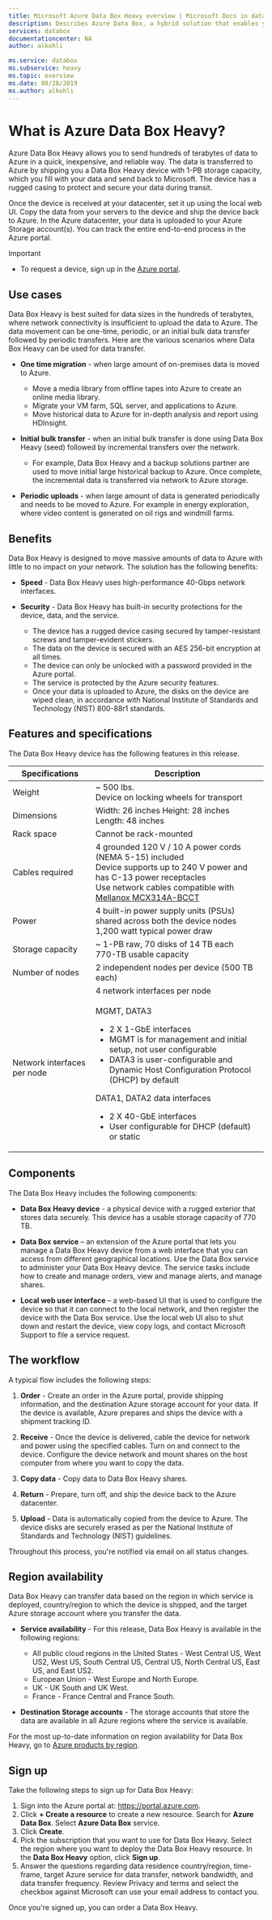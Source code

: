 ```yaml
---
title: Microsoft Azure Data Box Heavy overview | Microsoft Docs in data 
description: Describes Azure Data Box, a hybrid solution that enables you to transfer massive amounts of data into Azure
services: databox
documentationcenter: NA
author: alkohli

ms.service: databox
ms.subservice: heavy
ms.topic: overview
ms.date: 08/28/2019
ms.author: alkohli
---
```


# What is Azure Data Box Heavy?

Azure Data Box Heavy allows you to send hundreds of terabytes of data to Azure in a quick, inexpensive, and reliable way. The data is transferred to Azure by shipping you a Data Box Heavy device with 1-PB storage capacity, which you fill with your data and send back to Microsoft. The device has a rugged casing to protect and secure your data during transit.

Once the device is received at your datacenter, set it up using the local web UI. Copy the data from your servers to the device and ship the device back to Azure. In the Azure datacenter, your data is uploaded to your Azure Storage account(s). You can track the entire end-to-end process in the Azure portal.


> [!IMPORTANT]
> - To request a device, sign up in the [Azure portal](https://portal.azure.com).


## Use cases

Data Box Heavy is best suited for data sizes in the hundreds of terabytes, where network connectivity is insufficient to upload the data to Azure. The data movement can be one-time, periodic, or an initial bulk data transfer followed by periodic transfers. Here are the various scenarios where Data Box Heavy can be used for data transfer.

 - **One time migration** - when large amount of on-premises data is moved to Azure.
     - Move a media library from offline tapes into Azure to create an online media library.
     - Migrate your VM farm, SQL server, and applications to Azure.
     - Move historical data to Azure for in-depth analysis and report using HDInsight.

 - **Initial bulk transfer** - when an initial bulk transfer is done using Data Box Heavy (seed) followed by incremental transfers over the network.
     - For example, Data Box Heavy and a backup solutions partner are used to move initial large historical backup to Azure. Once complete, the incremental data is transferred via network to Azure storage.

 - **Periodic uploads** - when large amount of data is generated periodically and needs to be moved to Azure. For example in energy exploration, where video content is generated on oil rigs and windmill farms.

## Benefits

Data Box Heavy is designed to move massive amounts of data to Azure with little to no impact on your network. The solution has the following benefits:

- **Speed** - Data Box Heavy uses high-performance 40-Gbps network interfaces.

- **Security** - Data Box Heavy has built-in security protections for the device, data, and the service.
    - The device has a rugged device casing secured by tamper-resistant screws and tamper-evident stickers.
    - The data on the device is secured with an AES 256-bit encryption at all times.
    - The device can only be unlocked with a password provided in the Azure portal.
    - The service is protected by the Azure security features.
    - Once your data is uploaded to Azure, the disks on the device are wiped clean, in accordance with National Institute of Standards and Technology (NIST) 800-88r1 standards.


## Features and specifications

The Data Box Heavy device has the following features in this release.

| Specifications                                          | Description              |
|---------------------------------------------------------|--------------------------|
| Weight                                                  | ~ 500 lbs. <br>Device on locking wheels for transport|
| Dimensions                                              | Width: 26 inches Height: 28 inches Length: 48 inches |
| Rack space                                              | Cannot be rack-mounted|
| Cables required                                         | 4 grounded 120 V / 10 A power cords (NEMA 5-15) included <br> Device supports up to 240 V power and has C-13 power receptacles <br> Use network cables compatible with [Mellanox MCX314A-BCCT](https://store.mellanox.com/products/mellanox-mcx314a-bcct-connectx-3-pro-en-network-interface-card-40-56gbe-dual-port-qsfp-pcie3-0-x8-8gt-s-rohs-r6.html)  |
| Power                                                    | 4 built-in power supply units (PSUs) shared across both the device nodes <br> 1,200 watt typical power draw|
| Storage capacity                                        | ~ 1-PB raw, 70 disks of 14 TB each <br> 770-TB usable capacity|
| Number of nodes                                          | 2 independent nodes per device (500 TB each) |
| Network interfaces per node                             | 4 network interfaces per node <br><br> MGMT, DATA3 <ul><li> 2 X 1-GbE interfaces </li><li> MGMT is for management and initial setup, not user configurable </li><li> DATA3 is user-configurable and Dynamic Host Configuration Protocol (DHCP) by default</li></ul>DATA1, DATA2 data interfaces <ul><li>2 X 40-GbE interfaces </li><li> User configurable for DHCP (default) or static</li></ul>|


## Components

The Data Box Heavy includes the following components:

* **Data Box Heavy device** - a physical device with a rugged exterior that stores data securely. This device has a usable storage capacity of 770 TB.
    
* **Data Box service** – an extension of the Azure portal that lets you manage a Data Box Heavy device from a web interface that you can access from different geographical locations. Use the Data Box service to administer your Data Box Heavy device. The service tasks include how to create and manage orders, view and manage alerts, and manage shares.  

* **Local web user interface** – a web-based UI that is used to configure the device so that it can connect to the local network, and then register the device with the Data Box service. Use the local web UI also to shut down and restart the device, view copy logs, and contact Microsoft Support to file a service request.


## The workflow

A typical flow includes the following steps:

1. **Order** - Create an order in the Azure portal, provide shipping information, and the destination Azure storage account for your data. If the device is available, Azure prepares and ships the device with a shipment tracking ID.

2. **Receive** - Once the device is delivered, cable the device for network and power using the specified cables. Turn on and connect to the device. Configure the device network and mount shares on the host computer from where you want to copy the data.

3. **Copy data** - Copy data to Data Box Heavy shares.

4. **Return** - Prepare, turn off, and ship the device back to the Azure datacenter.

5. **Upload** - Data is automatically copied from the device to Azure. The device disks are securely erased as per the National Institute of Standards and Technology (NIST) guidelines.

Throughout this process, you're notified via email on all status changes.

## Region availability

Data Box Heavy can transfer data based on the region in which service is deployed, country/region to which the device is shipped, and the target Azure storage account where you transfer the data.

- **Service availability** - For this release, Data Box Heavy is available in the following regions:
    - All public cloud regions in the United States - West Central US, West US2, West US, South Central US, Central US, North Central US, East US, and East US2.
    - European Union - West Europe and North Europe.
    - UK - UK South and UK West.
    - France - France Central and France South.

- **Destination Storage accounts** - The storage accounts that store the data are available in all Azure regions where the service is available.

For the most up-to-date information on region availability for Data Box Heavy, go to [Azure products by region](https://azure.microsoft.com/global-infrastructure/services/?products=databox&regions=all).

## Sign up

Take the following steps to sign up for Data Box Heavy:

1. Sign into the Azure portal at: https://portal.azure.com.
2. Click **+ Create a resource** to create a new resource. Search for **Azure Data Box**. Select **Azure Data Box** service.
3. Click **Create**.
4. Pick the subscription that you want to use for Data Box Heavy. Select the region where you want to deploy the Data Box Heavy resource. In the **Data Box Heavy** option, click **Sign up**.
5. Answer the questions regarding data residence country/region, time-frame, target Azure service for data transfer, network bandwidth, and data transfer frequency. Review Privacy and terms and select the checkbox against Microsoft can use your email address to contact you.

Once you're signed up, you can order a Data Box Heavy.

    
